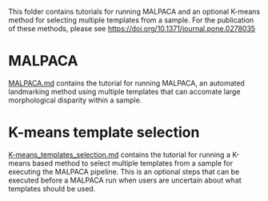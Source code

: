 This folder contains tutorials for running MALPACA and an optional K-means method for selecting multiple templates from a sample. For the publication of these methods, please see https://doi.org/10.1371/journal.pone.0278035

# MALPACA
[MALPACA.md](https://github.com/chz31/Tutorials/blob/main/MALPACA/MALPACA.md) contains the tutorial for running MALPACA, an automated landmarking method using multiple templates that can accomate large morphological disparity within a sample. 


# K-means template selection
[K-means_templates_selection.md](https://github.com/chz31/Tutorials/blob/main/MALPACA/K-means_templates_selection.md) contains the tutorial for running a K-means based method to select multiple templates from a sample for executing the MALPACA pipeline. This is an optional steps that can be executed before a MALPACA run when users are uncertain about what templates should be used.
